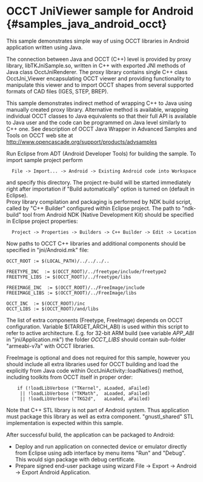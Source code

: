 OCCT JniViewer sample for Android {#samples_java_android_occt}
================== 

This sample demonstrates simple way of using OCCT libraries in Android application written using Java.

The connection between Java and OCCT (C++) level is provided by proxy library, libTKJniSample.so, written in C++ with exported JNI methods of Java class OcctJniRenderer.
The proxy library contains single C++ class OcctJni_Viewer encapsulating OCCT viewer and providing functionality to manipulate this viewer
and to import OCCT shapes from several supported formats of CAD files (IGES, STEP, BREP).

This sample demonstrates indirect method of wrapping C++ to Java using manually created proxy library.
Alternative method is available, wrapping individual OCCT classes to Java equivalents so that their full API is available to Java user
and the code can be programmed on Java level similarly to C++ one.
See description of OCCT Java Wrapper in Advanced Samples and Tools on OCCT web site at 
http://www.opencascade.org/support/products/advsamples

Run Eclipse from ADT (Android Developer Tools) for building the sample. To import sample project perform
~~~~
  File -> Import... -> Android -> Existing Android code into Workspace
~~~~
and specify this directory. The project re-build will be started immediately right after importation if "Build automatically" option is turned on (default in Eclipse).  
Proxy library compilation and packaging is performed by NDK build script, called by "C++ Builder" configured within Eclipse project.
The path to "ndk-build" tool from Android NDK (Native Development Kit) should be specified in Eclipse project properties:
~~~~
  Project -> Properties -> Builders -> C++ Builder -> Edit -> Location
~~~~

Now paths to OCCT C++ libraries and additional components should be specified in "jni/Android.mk" file:
~~~~
OCCT_ROOT := $(LOCAL_PATH)/../../../..

FREETYPE_INC  := $(OCCT_ROOT)/../freetype/include/freetype2
FREETYPE_LIBS := $(OCCT_ROOT)/../freetype/libs

FREEIMAGE_INC  := $(OCCT_ROOT)/../FreeImage/include
FREEIMAGE_LIBS := $(OCCT_ROOT)/../FreeImage/libs

OCCT_INC  := $(OCCT_ROOT)/inc
OCCT_LIBS := $(OCCT_ROOT)/and/libs
~~~~
The list of extra components (Freetype, FreeImage) depends on OCCT configuration.
Variable $(TARGET_ARCH_ABI) is used within this script to refer to active architecture.
E.g. for 32-bit ARM build (see variable *APP_ABI* in "jni/Application.mk")
the folder *OCCT_LIBS* should contain sub-folder "armeabi-v7a" with OCCT libraries.

FreeImage is optional and does not required for this sample, however you should include all extra libraries used for OCCT building
and load the explicitly from Java code within OcctJniActivity::loadNatives() method, including toolkits from OCCT itself in proper order:
~~~~
    if (!loadLibVerbose ("TKernel", aLoaded, aFailed)
     || !loadLibVerbose ("TKMath",  aLoaded, aFailed)
     || !loadLibVerbose ("TKG2d",   aLoaded, aFailed)
~~~~
Note that C++ STL library is not part of Android system.
Thus application must package this library as well as extra component.
"gnustl_shared" STL implementation is expected within this sample.

After successful build, the application can be packaged to Android:
- Deploy and run application on connected device or emulator directly from Eclipse using adb interface by menu items "Run" and "Debug". This would sign package with debug certificate.
- Prepare signed end-user package using wizard File -> Export -> Android -> Export Android Application.
